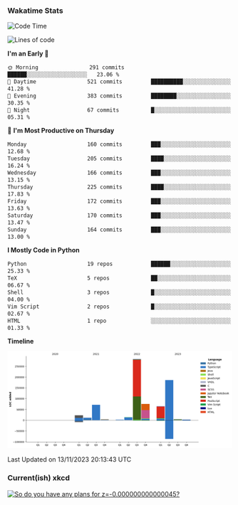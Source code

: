 ### Wakatime Stats
<!--START_SECTION:waka-->
![Code Time](http://img.shields.io/badge/Code%20Time-2%2C125%20hrs%2039%20mins-blue)

![Lines of code](https://img.shields.io/badge/From%20Hello%20World%20I%27ve%20Written-738.1%20thousand%20lines%20of%20code-blue)

**I'm an Early 🐤** 

```text
🌞 Morning                291 commits         ██████░░░░░░░░░░░░░░░░░░░   23.06 % 
🌆 Daytime                521 commits         ██████████░░░░░░░░░░░░░░░   41.28 % 
🌃 Evening                383 commits         ████████░░░░░░░░░░░░░░░░░   30.35 % 
🌙 Night                  67 commits          █░░░░░░░░░░░░░░░░░░░░░░░░   05.31 % 
```
📅 **I'm Most Productive on Thursday** 

```text
Monday                   160 commits         ███░░░░░░░░░░░░░░░░░░░░░░   12.68 % 
Tuesday                  205 commits         ████░░░░░░░░░░░░░░░░░░░░░   16.24 % 
Wednesday                166 commits         ███░░░░░░░░░░░░░░░░░░░░░░   13.15 % 
Thursday                 225 commits         ████░░░░░░░░░░░░░░░░░░░░░   17.83 % 
Friday                   172 commits         ███░░░░░░░░░░░░░░░░░░░░░░   13.63 % 
Saturday                 170 commits         ███░░░░░░░░░░░░░░░░░░░░░░   13.47 % 
Sunday                   164 commits         ███░░░░░░░░░░░░░░░░░░░░░░   13.00 % 
```


**I Mostly Code in Python** 

```text
Python                   19 repos            ██████░░░░░░░░░░░░░░░░░░░   25.33 % 
TeX                      5 repos             ██░░░░░░░░░░░░░░░░░░░░░░░   06.67 % 
Shell                    3 repos             █░░░░░░░░░░░░░░░░░░░░░░░░   04.00 % 
Vim Script               2 repos             █░░░░░░░░░░░░░░░░░░░░░░░░   02.67 % 
HTML                     1 repo              ░░░░░░░░░░░░░░░░░░░░░░░░░   01.33 % 
```



**Timeline**

![Lines of Code chart](https://raw.githubusercontent.com/joshuajeschek/joshuajeschek/main/assets/bar_graph.png)


 Last Updated on 13/11/2023 20:13:43 UTC
<!--END_SECTION:waka-->

### Current(ish) xkcd
<a id="xkcd-a" title="So do you have any plans for z=-0.000000000000045?" href="https://www.xkcd.com" target="_blank">
        <img align="center" id="xkcd-img" src="https://imgs.xkcd.com/comics/redshift.png" alt="So do you have any plans for z=-0.000000000000045?" height=300 />
</a>
